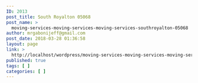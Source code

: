 ```yaml
---
ID: 2013
post_title: South Royalton 05068
post_name: >
  moving-services-moving-services-moving-services-southroyalton-05068
author: mrgabonijeff@gmail.com
post_date: 2018-03-28 01:36:58
layout: page
link: >
  http://localhost/wordpress/moving-services-moving-services-moving-services-southroyalton-05068/
published: true
tags: [ ]
categories: [ ]
---
```

